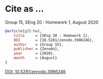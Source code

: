 # Cite as ...

Group 15,
SEng 20 : Homework 1,
August 2020

```bibtex
@article{g15:hw1,
	title 	  = {SEng 20 : Homework 1},
	DOI 	  = {10.5281/zenodo.3986246},
	author    = {Group 15},
	publisher = {Zenodo},
	year      = {2020},
	month     = {August}
}
```
[DOI: 10.5281/zenodo.3986246 ](https://doi.org/10.5281/zenodo.3986246)